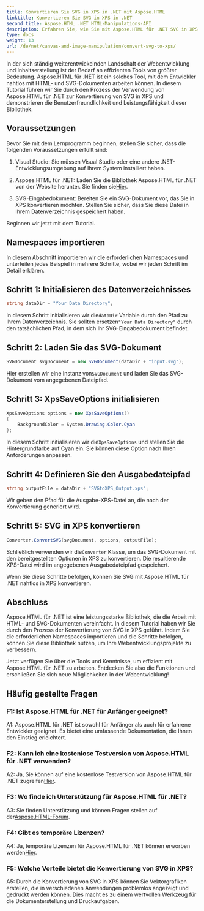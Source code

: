 ```yaml
---
title: Konvertieren Sie SVG in XPS in .NET mit Aspose.HTML
linktitle: Konvertieren Sie SVG in XPS in .NET
second_title: Aspose.HTML .NET HTML-Manipulations-API
description: Erfahren Sie, wie Sie mit Aspose.HTML für .NET SVG in XPS konvertieren. Optimieren Sie Ihre Webentwicklung mit dieser leistungsstarken Bibliothek.
type: docs
weight: 13
url: /de/net/canvas-and-image-manipulation/convert-svg-to-xps/
---
```


In der sich ständig weiterentwickelnden Landschaft der Webentwicklung und Inhaltserstellung ist der Bedarf an effizienten Tools von größter Bedeutung. Aspose.HTML für .NET ist ein solches Tool, mit dem Entwickler nahtlos mit HTML- und SVG-Dokumenten arbeiten können. In diesem Tutorial führen wir Sie durch den Prozess der Verwendung von Aspose.HTML für .NET zur Konvertierung von SVG in XPS und demonstrieren die Benutzerfreundlichkeit und Leistungsfähigkeit dieser Bibliothek.

## Voraussetzungen

Bevor Sie mit dem Lernprogramm beginnen, stellen Sie sicher, dass die folgenden Voraussetzungen erfüllt sind:

1. Visual Studio: Sie müssen Visual Studio oder eine andere .NET-Entwicklungsumgebung auf Ihrem System installiert haben.

2.  Aspose.HTML für .NET: Laden Sie die Bibliothek Aspose.HTML für .NET von der Website herunter. Sie finden sie[Hier](https://releases.aspose.com/html/net/).

3. SVG-Eingabedokument: Bereiten Sie ein SVG-Dokument vor, das Sie in XPS konvertieren möchten. Stellen Sie sicher, dass Sie diese Datei in Ihrem Datenverzeichnis gespeichert haben.

Beginnen wir jetzt mit dem Tutorial.

## Namespaces importieren

In diesem Abschnitt importieren wir die erforderlichen Namespaces und unterteilen jedes Beispiel in mehrere Schritte, wobei wir jeden Schritt im Detail erklären.

## Schritt 1: Initialisieren des Datenverzeichnisses

```csharp
string dataDir = "Your Data Directory";
```

 In diesem Schritt initialisieren wir die`dataDir` Variable durch den Pfad zu Ihrem Datenverzeichnis. Sie sollten ersetzen`"Your Data Directory"` durch den tatsächlichen Pfad, in dem sich Ihr SVG-Eingabedokument befindet.

## Schritt 2: Laden Sie das SVG-Dokument

```csharp
SVGDocument svgDocument = new SVGDocument(dataDir + "input.svg");
```

Hier erstellen wir eine Instanz von`SVGDocument` und laden Sie das SVG-Dokument vom angegebenen Dateipfad.

## Schritt 3: XpsSaveOptions initialisieren

```csharp
XpsSaveOptions options = new XpsSaveOptions()
{
    BackgroundColor = System.Drawing.Color.Cyan
};
```

 In diesem Schritt initialisieren wir die`XpsSaveOptions` und stellen Sie die Hintergrundfarbe auf Cyan ein. Sie können diese Option nach Ihren Anforderungen anpassen.

## Schritt 4: Definieren Sie den Ausgabedateipfad

```csharp
string outputFile = dataDir + "SVGtoXPS_Output.xps";
```

Wir geben den Pfad für die Ausgabe-XPS-Datei an, die nach der Konvertierung generiert wird.

## Schritt 5: SVG in XPS konvertieren

```csharp
Converter.ConvertSVG(svgDocument, options, outputFile);
```

 Schließlich verwenden wir die`Converter` Klasse, um das SVG-Dokument mit den bereitgestellten Optionen in XPS zu konvertieren. Die resultierende XPS-Datei wird im angegebenen Ausgabedateipfad gespeichert.

Wenn Sie diese Schritte befolgen, können Sie SVG mit Aspose.HTML für .NET nahtlos in XPS konvertieren.

## Abschluss

Aspose.HTML für .NET ist eine leistungsstarke Bibliothek, die die Arbeit mit HTML- und SVG-Dokumenten vereinfacht. In diesem Tutorial haben wir Sie durch den Prozess der Konvertierung von SVG in XPS geführt. Indem Sie die erforderlichen Namespaces importieren und die Schritte befolgen, können Sie diese Bibliothek nutzen, um Ihre Webentwicklungsprojekte zu verbessern.

Jetzt verfügen Sie über die Tools und Kenntnisse, um effizient mit Aspose.HTML für .NET zu arbeiten. Entdecken Sie also die Funktionen und erschließen Sie sich neue Möglichkeiten in der Webentwicklung!

## Häufig gestellte Fragen

### F1: Ist Aspose.HTML für .NET für Anfänger geeignet?

A1: Aspose.HTML für .NET ist sowohl für Anfänger als auch für erfahrene Entwickler geeignet. Es bietet eine umfassende Dokumentation, die Ihnen den Einstieg erleichtert.

### F2: Kann ich eine kostenlose Testversion von Aspose.HTML für .NET verwenden?

 A2: Ja, Sie können auf eine kostenlose Testversion von Aspose.HTML für .NET zugreifen[Hier](https://releases.aspose.com/).

### F3: Wo finde ich Unterstützung für Aspose.HTML für .NET?

 A3: Sie finden Unterstützung und können Fragen stellen auf der[Aspose.HTML-Forum](https://forum.aspose.com/).

### F4: Gibt es temporäre Lizenzen?

 A4: Ja, temporäre Lizenzen für Aspose.HTML für .NET können erworben werden[Hier](https://purchase.aspose.com/temporary-license/).

### F5: Welche Vorteile bietet die Konvertierung von SVG in XPS?

A5: Durch die Konvertierung von SVG in XPS können Sie Vektorgrafiken erstellen, die in verschiedenen Anwendungen problemlos angezeigt und gedruckt werden können. Dies macht es zu einem wertvollen Werkzeug für die Dokumenterstellung und Druckaufgaben.